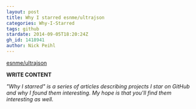 ```yaml
---
layout: post
title: Why I starred esnme/ultrajson
categories: Why-I-Starred
tags: github
stardate: 2014-09-05T18:20:24Z
gh_id: 1418941
author: Nick Peihl
---
```


[esnme/ultrajson](star.repo.html_url)

**WRITE CONTENT**

*"Why I starred" is a series of articles describing projects I star on GitHub and why I found them interesting. My hope is that you'll find them interesting as well.*

